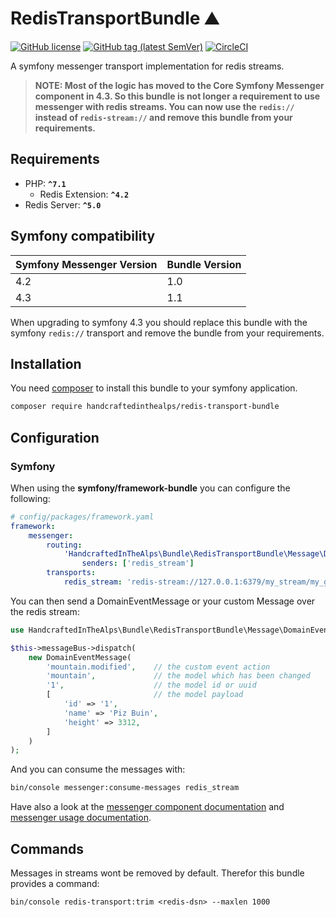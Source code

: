 # RedisTransportBundle ⛰

[![GitHub license](https://img.shields.io/github/license/handcraftedinthealps/RedisTransportBundle.svg)](https://github.com/handcraftedinthealps/RedisTransportBundle/blob/master/LICENSE)
[![GitHub tag (latest SemVer)](https://img.shields.io/github/tag/handcraftedinthealps/RedisTransportBundle.svg)](https://github.com/handcraftedinthealps/RedisTransportBundle/releases)
[![CircleCI](https://circleci.com/gh/sulu/sulu/tree/develop.svg?style=shield)](https://circleci.com/gh/handcraftedinthealps/RedisTransportBundle/tree/master)

A symfony messenger transport implementation for redis streams.

> **NOTE: Most of the logic has moved to the Core Symfony Messenger component in 4.3. So this bundle is not longer a requirement to use messenger with redis streams. You can now use the `redis://` instead of `redis-stream://` and remove this bundle from your requirements.**

## Requirements

 - PHP: **`^7.1`**
    - Redis Extension: **`^4.2`**
 - Redis Server: **`^5.0`**

## Symfony compatibility

| Symfony Messenger Version | Bundle Version
|---------------------------|------------------
| 4.2                       | 1.0
| 4.3                       | 1.1

When upgrading to symfony 4.3 you should replace this bundle 
with the symfony `redis://` transport and remove the bundle
from your requirements.

## Installation

You need [composer](https://getcomposer.org) to install this bundle to your symfony application.

```bash
composer require handcraftedinthealps/redis-transport-bundle
```

## Configuration

### Symfony

When using the **symfony/framework-bundle** you can configure the following:

```yaml
# config/packages/framework.yaml
framework:
    messenger:
        routing:
            'HandcraftedInTheAlps\Bundle\RedisTransportBundle\Message\DomainEventMessage':
                senders: ['redis_stream']
        transports:
            redis_stream: 'redis-stream://127.0.0.1:6379/my_stream/my_group/my_consumer'
```

You can then send a DomainEventMessage or your custom Message over the redis stream:

```php
use HandcraftedInTheAlps\Bundle\RedisTransportBundle\Message\DomainEventMessage;

$this->messageBus->dispatch(
    new DomainEventMessage(
        'mountain.modified',    // the custom event action
        'mountain',             // the model which has been changed
        '1',                    // the model id or uuid
        [                       // the model payload
            'id' => '1',
            'name' => 'Piz Buin',
            'height' => 3312,
        ]
    )
);
```

And you can consume the messages with:

```bash
bin/console messenger:consume-messages redis_stream
```

Have also a look at the [messenger component documentation](https://symfony.com/doc/current/components/messenger.html) and [messenger usage documentation](https://symfony.com/doc/current/messenger.html).


## Commands

Messages in streams wont be removed by default. Therefor this bundle provides a command:

```
bin/console redis-transport:trim <redis-dsn> --maxlen 1000
```
